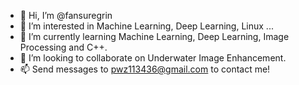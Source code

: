 - 👋 Hi, I’m @fansuregrin
- 👀 I’m interested in Machine Learning, Deep Learning, Linux ...
- 🌱 I’m currently learning Machine Learning, Deep Learning, Image Processing and C++.
- 💞️ I’m looking to collaborate on Underwater Image Enhancement.
- 📫 Send messages to pwz113436@gmail.com to contact me!

<!---
fansuregrin/fansuregrin is a ✨ special ✨ repository because its `README.md` (this file) appears on your GitHub profile.
You can click the Preview link to take a look at your changes.
--->
